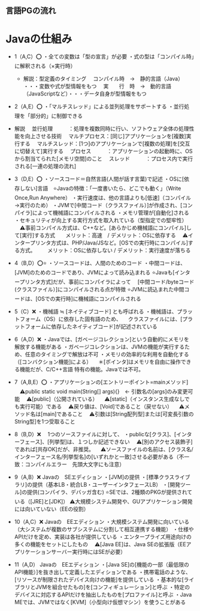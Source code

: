 ## 言語PGの流れ
# Javaの仕組み
- 1（A,C）⭕️
・全ての変数は「型の宣言」が必要
・式の型は「コンパイル時」に解釈される（×実行時）
  * 解説：型定義のタイミング
  　コンパイル時　→　静的言語（Java）         ・・・変数や式が型情報をもつ
  　実　　行　時　→　動的言語（JavaScriptなど）・・・データ自身が型情報をもつ

- 2（A,E）⭕️
・「マルチスレッド」による並列処理をサポートする
・並行処理を「部分的」に制御できる
* 解説
　並行処理　　　：処理を複数同時に行い、ソフトウェア全体の処理性能を向上させる技術
　マルチプロセス：[同じ]アプリケーションを[複数]実行する
　マルチスレッド：[1つ]のアプリケーションで[複数の処理]を[交互に切替えて]実行する
　プロセス　　　：アプリケーションの起動時に、OSから割当てられた[メモリ空間]のこと
　スレッド　　　：プロセス内で実行される[一連の処理の流れ]

- 3（D,E）⭕️
・ソースコード＝自然言語(人間が話す言葉)で記述
・OSに[依存しない]言語　⭐️Javaの特徴：「一度書いたら、どこでも動く」（Write Once,Run Anywhere）
・実行速度は、他の言語よりも[低速]（コンパイル→実行のため）
・JVMで[中間コード（クラスファイル）]が作成され、[コンパイラ]によって機械語にコンパイルされる
・メモリ管理が[自動化]される
・セキュリティが向上する実行方式を取入れている（型指定での堅牢性）
　⚠️事前コンパイル方式は、C++など。[あらかじめ機械語にコンパイル]して[実行]する方式　　メリット：高速　/ デメリット：OSに依存する
　⚠️インタープリンタ方式は、PHP/Java/JSなど。[OSでの実行時にコンパイル]する方式。
　　メリット：OSに依存しない / デメリット：実行速度が落ちる

- 4（B,D）⭕️⭐️
・ソースコードは、人間のためのコード
・中間コードは、[JVM]のためのコードであり、JVMによって読み込まれる
⭐️Javaも[インタープリンタ方式]だが、事前にコンパイラによって
　[中間コード/byteコード(クラスファイル）]にコンパイルされる点が特徴
⭐️JVMに読込まれた中間コードは、[OSでの実行時]に機械語にコンパイルされる

- 5（C）❌
・機械語 ≒ [ネイティブコード] とも呼ばれる
・機械語は、プラットフォーム（OS）に依存した固有語のため、
　クラスファイルには、[プラットフォームに依存したネイティブコード]が記述されている

- 6（A,D）❌
・Javaでは、[ガベージコレクション]という自動的にメモリを解放する機能がある
・ガベージコレクションは、JVMの機能が実行するため、任意のタイミングで解放は不可
・メモリの効率的な利用を自動化する（[コンバクション機能]による）
　＊[ポインタ]はメモリを自由に操作できる機能だが、C/C++言語 特有の機能。Javaでは不可。

- 7（A,B,E）⭕️
・アプリケーションの[エントリーポイント=mainメソッド]
　⚠️public static void main(String[] args){}　← 引数名の[args]のみ変更可能
　⚠️[public]（公開されている）
　⚠️[static]（インスタンス生成なしでも実行可能）である
　⚠️戻り値は、[Void]であること（戻せない）
　⚠️メソッド名は[main]であること
　⚠️引数は[String配列型]または[可変長引数のString型]を1つ受取ること

- 8（B,D）❌　
1つのソースファイルに対して、
・publicな[クラス]、[インターフェース]、[列挙型]は、１つしか記述できない
　⚠️[別のアクセス装飾子]であれば[共存OK]だが、非推奨。
　⚠️ソースファイルの名前は、[クラス名/インターフェース名/列挙型名]の[いずれかと一致]させる必要がある（不一致：コンパイルエラー　先頭大文字にも注意）

- 9（A,B）❌
Javaの　SEエディション
・[JVM]の提供
・[標準クラスライブラリ]の提供（基本LB・統合LB・ユーザーインタフェースLB）
・[開発ツール]の提供(コンパイラ、デバッガ含む)
⭐️SEでは、2種類のPKGが提供されている（[JRE]と[JDK]）
  ⚠️大規模システム開発や、GUアプリケーション開発には向いていない（EEの役割）

- 10（A,C）❌
Javaの　EEエディション
・大規模システム開発に向いている（大システムが複数のサブシステムに分割して相互連携する機能）
・仕様やAPIだけを定め、実装は各社が提供している
・エンタープライズ用途向けの多くの機能をセットにしたもの
　⚠️[Java EE]は、Java SEの拡張版（EEアプリケーションサーバー実行時にはSEが必要）

- 11（A,D）
Javaの　EEエディション
・[Java SE]の[機能の一部（最低限のAPI機能）]を抜き出して定義したエディションである
・携帯電話のような、[リソースが制限されたデバイス向けの機能]を提供している
・基本的な[ライブラリとJVMを組合せたもの]を[コンフィギュレーション]と呼ぶ
・特定のデバイスに対応するAPIだけを抽出したものを[プロファイル]と呼ぶ
・Java MEでは、JVMではなく[KVM]（小型向け仮想マシン）を使うことがある


